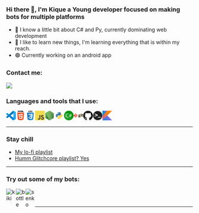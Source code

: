 ### Hi there 👋, I'm Kique a Young developer focused on making bots for multiple platforms

- 🔭 I know a little bit about C# and Py, currently dominating web development
- 📕 I like to learn new things, I'm learning everything that is within my reach.
- 🟢 Currently working on an android app

### Contact me:

[<img align="left" width="22px" src="https://cdn.jsdelivr.net/npm/simple-icons@v3/icons/discord.svg" />][discord]

<br />


### Languages and tools that I use:

<img align="left" alt="Visual Studio Code" width="26px" src="https://raw.githubusercontent.com/github/explore/80688e429a7d4ef2fca1e82350fe8e3517d3494d/topics/visual-studio-code/visual-studio-code.png" />
<img align="left" alt="HTML5" width="26px" src="https://raw.githubusercontent.com/github/explore/80688e429a7d4ef2fca1e82350fe8e3517d3494d/topics/html/html.png" />
<img align="left" alt="CSS3" width="26px" src="https://raw.githubusercontent.com/github/explore/80688e429a7d4ef2fca1e82350fe8e3517d3494d/topics/css/css.png" />
<img align="left" alt="JavaScript" width="26px" src="https://raw.githubusercontent.com/github/explore/80688e429a7d4ef2fca1e82350fe8e3517d3494d/topics/javascript/javascript.png" />
<img align="left" alt="Node.js" width="26px" src="https://raw.githubusercontent.com/github/explore/80688e429a7d4ef2fca1e82350fe8e3517d3494d/topics/nodejs/nodejs.png" />
<img align="left" alt="SQL" width="26px" src="https://raw.githubusercontent.com/github/explore/80688e429a7d4ef2fca1e82350fe8e3517d3494d/topics/python/python.png" />
<img align="left" alt="MongoDB" width="26px" src="https://raw.githubusercontent.com/github/explore/80688e429a7d4ef2fca1e82350fe8e3517d3494d/topics/csharp/csharp.png" />
<img align="left" alt="Git" width="26px" src="https://raw.githubusercontent.com/github/explore/80688e429a7d4ef2fca1e82350fe8e3517d3494d/topics/git/git.png" />
<img align="left" alt="GitHub" width="26px" src="https://raw.githubusercontent.com/github/explore/78df643247d429f6cc873026c0622819ad797942/topics/github/github.png" />
<img align="left" alt="Terminal" width="26px" src="https://raw.githubusercontent.com/github/explore/80688e429a7d4ef2fca1e82350fe8e3517d3494d/topics/terminal/terminal.png" />
<img aling="left" alt="kt" width="26px" src="https://raw.githubusercontent.com/github/explore/80688e429a7d4ef2fca1e82350fe8e3517d3494d/topics/kotlin/kotlin.png" />


---

### Stay chill

- [My lo-fi playlist](https://www.youtube.com/playlist?list=PL-b53C0P5XseglrIeDlYYCnPMq8e3yK_m)
- [Humm Glitchcore playlist? Yes](https://www.youtube.com/playlist?list=PL-b53C0P5Xsd_nD9Sw1Kf06rgbXPYu192)


---

### Try out some of my bots:

[<img align="left" alt="kiki" width="26px" src="https://cdn.discordapp.com/avatars/813800050987106326/d5247ad65dc1f765818522c0f95b2a6a.webp?size=96" />][kiki]
[<img align="left" alt="bottle" width="26px" src="https://cdn.discordapp.com/avatars/825148859235827732/da9eac8ba5754c0f284885a2623549eb.webp?size=96" />][bottle]
[<img align="left" alt="senko" width="26px" src="https://cdn.discordapp.com/avatars/818887799104471100/616c73810417a7f8a1ea73cdb7904f21.webp?size=96" />][senko]

<br />
<br />

---



[discord]: https://discord.gg/TWvYBAUFK9
[youtube]: https://www.youtube.com/channel/UCoDn2V0R6V6vuH2LyJrOT9Q
[kiki]: https://discord.com/oauth2/authorize?client_id=813800050987106326&permissions=8&scope=bot
[senko]: https://discord.com/api/oauth2/authorize?client_id=818887799104471100&permissions=137475935824&scope=bot
[bottle]: https://top.gg/bot/825148859235827732
